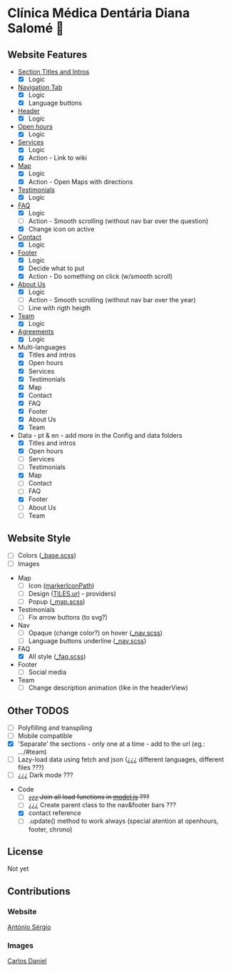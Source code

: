 # Clínica Médica Dentária Diana Salomé :tooth:

## Website Features

- [Section Titles and Intros](./src/js/Views/sectionView.js)
  - [x] Logic
- [Navigation Tab](./src/js/Views/navView.js)
  - [x] Logic
  - [x] Language buttons
- [Header](./src/js/Views/headerView.js)
  - [x] Logic
- [Open hours](./src/js/Views/openHoursView.js)
  - [x] Logic
- [Services](./src/js/Views/servicesView.js)
  - [x] Logic
  - [x] Action - Link to wiki
- [Map](./src/js/Views/map.js)
  - [x] Logic
  - [x] Action - Open Maps with directions
- [Testimonials](./src/js/Views/sliderView.js)
  - [x] Logic
- [FAQ](./src/js/Views/faqView.js)
  - [x] Logic
  - [ ] Action - Smooth scrolling (without nav bar over the question)
  - [x] Change icon on active
  <!-- - [Contact form](./src/js/Views/modalView.js):
  - [ ] Logic
  - [x] Modal Logic
  - [ ] Choose how to contact:
    - ~~mailto + form~~
    - mailto + name input
    - mailto link + phone link
    - PostMail API
    - Form submition with netlify -->
- [Contact](./src/js/Views/contactsView.js)
  - [x] Logic
- [Footer](./src/js/Views/footerView.js)
  - [x] Logic
  - [x] Decide what to put
  - [x] Action - Do something on click (w/smooth scroll)
- [About Us](./src/js/Views/chronoView.js)
  - [x] Logic
  - [ ] Action - Smooth scrolling (without nav bar over the year)
  - [ ] Line with rigth heigth
- [Team](./src/js/Views/teamView.js)
  - [x] Logic
- [Agreements](./src/js/Views/agreementsView.js)
  - [x] Logic
- Multi-languages
  - [x] Titles and intros
  - [x] Open hours
  - [x] Services
  - [x] Testimonials
  - [x] Map
  - [x] Contact
  - [x] FAQ
  - [x] Footer
  - [x] About Us
  - [x] Team
- Data - pt & en - add more in the Config and data folders
  - [x] Titles and intros
  - [x] Open hours
  - [ ] Services
  - [ ] Testimonials
  - [x] Map
  - [ ] Contact
  - [ ] FAQ
  - [x] Footer
  - [ ] About Us
  - [ ] Team

## Website Style

- [ ] Colors ([\_base.scss](./src/sass/_base.scss))
- [ ] Images
- Map
  - [ ] Icon ([markerIconPath](./src/js/Config/mapConfig.js))
  - [ ] Design ([TILES.url](./src/js/Config/mapConfig.js) - providers)
  - [ ] Popup ([\_map.scss](./src/sass/_map.scss))
- Testimonials
  - [ ] Fix arrow buttons (to svg?)
- Nav
  - [ ] Opaque (change color?) on hover ([\_nav.scss](./src/sass/_nav.scss))
  - [ ] Language buttons underline ([\_nav.scss](./src/sass/_nav.scss))
- FAQ
  - [x] All style ([\_faq.scss](./src/sass/_faq.scss))
- Footer
  - [ ] Social media
- Team
  - [ ] Change description animation (like in the headerView)

## Other TODOS

- [ ] Polyfilling and transpiling
- [ ] Mobile compatible
- [x] 'Separate' the sections - only one at a time - add to the url (eg.: .../#team)
- [ ] Lazy-load data using fetch and json (¿¿¿ different languages, different files ???)
- [ ] ¿¿¿ Dark mode ???
- Code
  - [ ] ~~¿¿¿ Join all load functions in [model.js](./src/js/model.js) ???~~
  - [ ] ¿¿¿ Create parent class to the nav&footer bars ???
  - [x] contact reference
  - [ ] .update() method to work always (special atention at openhours, footer, chrono)

## License

Not yet

## Contributions

### Website

[António Sérgio](https://github.com/AntonioSergioDM)

### Images

[Carlos Daniel](https://)
